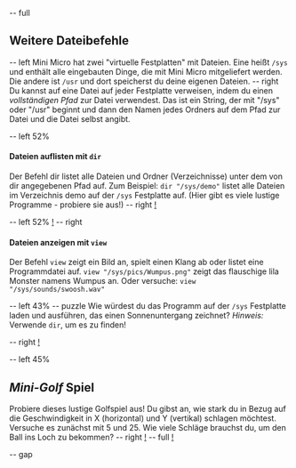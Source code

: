 -- full
## Weitere Dateibefehle
-- left
Mini Micro hat zwei "virtuelle Festplatten" mit Dateien. Eine heißt `/sys` und enthält alle eingebauten Dinge, die mit Mini Micro mitgeliefert werden. Die andere ist `/usr` und dort speicherst du deine eigenen Dateien.
-- right
Du kannst auf eine Datei auf jeder Festplatte verweisen, indem du einen *vollständigen Pfad* zur Datei verwendest. Das ist ein String, der mit "/sys" oder "/usr" beginnt und dann den Namen jedes Ordners auf dem Pfad zur Datei und die Datei selbst angibt.

-- left 52%
#### Dateien auflisten mit `dir`
Der Befehl dir listet alle Dateien und Ordner (Verzeichnisse) unter dem von dir angegebenen Pfad auf. Zum Beispiel:
`dir "/sys/demo"`
listet alle Dateien im Verzeichnis demo auf der `/sys` Festplatte auf. (Hier gibt es viele lustige Programme - probiere sie aus!)
-- right
[!](p26-sysDemoScreen.png)

-- left 52%
[!](p26-wumpusScreen.png)
-- right
#### Dateien anzeigen mit `view`
Der Befehl `view` zeigt ein Bild an, spielt einen Klang ab oder listet eine Programmdatei auf.
`view "/sys/pics/Wumpus.png"`
zeigt das flauschige lila Monster namens Wumpus an. Oder versuche:
`view "/sys/sounds/swoosh.wav"`

-- left 43%
-- puzzle
Wie würdest du das Programm auf der `/sys` Festplatte laden und ausführen, das einen Sonnenuntergang zeichnet? *Hinweis:* Verwende `dir`, um es zu finden!

-- right
[!](p26-folderTable.png)

-- left 45%
## _Mini-Golf_ Spiel
Probiere dieses lustige Golfspiel aus! Du gibst an, wie stark du in Bezug auf die Geschwindigkeit in X (horizontal) und Y (vertikal) schlagen möchtest. Versuche es zunächst mit 5 und 25. Wie viele Schläge brauchst du, um den Ball ins Loch zu bekommen?
-- right
[!](p26-golfBot.png)
-- full
[!](p26-listing1.png)

-- gap
